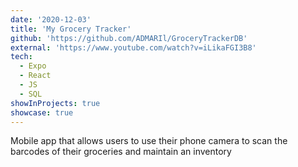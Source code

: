 ```yaml
---
date: '2020-12-03'
title: 'My Grocery Tracker'
github: 'https://github.com/ADMARIl/GroceryTrackerDB'
external: 'https://www.youtube.com/watch?v=iLikaFGI3B8'
tech:
  - Expo
  - React
  - JS
  - SQL
showInProjects: true
showcase: true
---
```


Mobile app that allows users to use their phone camera to scan the barcodes of their groceries and maintain an inventory
